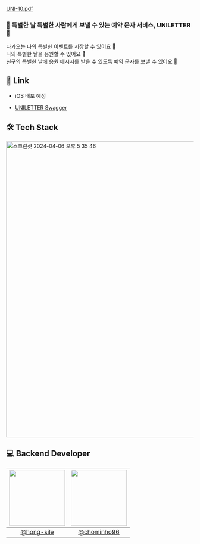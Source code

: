 [UNI-10.pdf](https://github.com/Unithon11th-Team5/uniletter-be/files/14894693/UNI-10.pdf)
<h3> 💌 특별한 날 특별한 사람에게 보낼 수 있는 예약 문자 서비스, UNILETTER 💌 </h3>   

다가오는 나의 특별한 이벤트를 저장할 수 있어요 📝 </br>
나의 특별한 날을 응원할 수 있어요 📣 </br>
친구의 특별한 날에 응원 메시지를 받을 수 있도록 예약 문자를 보낼 수 있어요 💌 </br>

## 🔗 Link
- iOS 배포 예정

- [UNILETTER Swagger](https://secret-message.kro.kr/secret-message-docs.html)


## 🛠️ Tech Stack
<img width="795" alt="스크린샷 2024-04-06 오후 5 35 46" src="https://github.com/Unithon11th-Team5/backend/assets/66549638/4077d577-24b2-4252-8614-6a97a67e96c0">


## 💻 Backend Developer

|<img src="https://avatars.githubusercontent.com/hong-slie" width="150" height="150"/>|<img src="https://avatars.githubusercontent.com/chominho96" width="150" height="150"/>|
|:-:|:-:|
|[@hong-sile](https://github.com/hong-sile)|[@chominho96](https://github.com/chominho96)|



